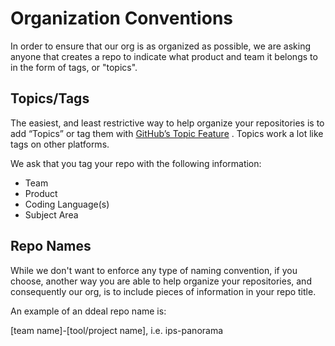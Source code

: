 # Organization Conventions

In order to ensure that our org is as organized as possible, we are asking anyone that creates a repo to indicate what product and team it belongs to in the form of tags, or "topics".


## Topics/Tags

The easiest, and least restrictive way to help organize your repositories is to add “Topics” or tag them with [GitHub’s Topic Feature](https://help.github.com/articles/about-topics/) .  Topics work a lot like tags on other platforms. 

We ask that you tag your repo with the following information: 

- Team
- Product
- Coding Language(s)
- Subject Area


## Repo Names

While we don't want to enforce any type of naming convention, if you choose, another way you are able to help organize your repositories, and consequently our org, is to include pieces of information in your repo title.

An example of an ddeal repo name is: 

[team name]-[tool/project name], i.e. ips-panorama
